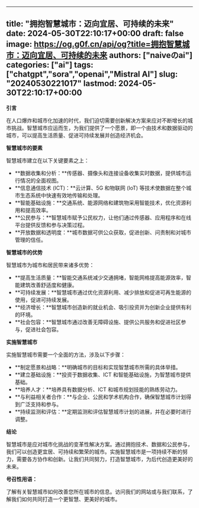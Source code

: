 
---
title: "拥抱智慧城市：迈向宜居、可持续的未来"
date: 2024-05-30T22:10:17+00:00
draft: false
image: https://og.g0f.cn/api/og?title=拥抱智慧城市：迈向宜居、可持续的未来
authors: ["naiveのai"]
categories: ["ai"]
tags: ["chatgpt","sora","openai","Mistral AI"]
slug: "20240530221017"
lastmod: 2024-05-30T22:10:17+00:00
---
**引言**

在人口爆炸和城市化加速的时代，我们迫切需要创新解决方案来应对不断增长的城市挑战。智慧城市应运而生，为我们提供了一个愿景，即一个由技术和数据驱动的城市，可以提高生活质量、促进可持续发展并创造经济机会。

**智慧城市的要素**

智慧城市建立在以下关键要素之上：

- **数据收集和分析：**传感器、摄像头和连接设备收集实时数据，提供城市运行情况的全面视图。
- **信息通信技术 (ICT)：**云计算、5G 和物联网 (IoT) 等技术使数据在整个城市生态系统中快速有效地传输和处理。
- **智能基础设施：**交通系统、能源网络和建筑物采用智能技术，优化资源利用和提高效率。
- **公民参与：**智慧城市赋予公民权力，让他们通过传感器、应用程序和在线平台提供反馈和参与决策过程。
- **开放数据和透明度：**城市数据可供公众获取，促进创新、问责制和对城市管理的信任。

**智慧城市的优势**

智慧城市为城市和居民带来诸多优势：

- **提高生活质量：**智能交通系统减少交通拥堵，智能网格提高能源效率，智能建筑改善舒适度和健康。
- **可持续发展：**智慧城市通过优化资源利用、减少排放和促进可再生能源的使用，促进可持续发展。
- **经济增长：**智慧城市创造新的就业机会、吸引投资并为创新企业提供有利的环境。
- **社会包容：**智慧城市通过改善无障碍设施、提供公共服务和促进社区参与，促进社会包容。

**实施智慧城市**

实施智慧城市需要一个全面的方法，涉及以下步骤：

- **制定愿景和战略：**明确城市的目标和实现智慧城市所需的具体举措。
- **建立基础设施：**投资于数据收集、ICT 和智能基础设施，为智慧城市提供基础。
- **培养人才：**培养具有数据分析、ICT 和城市规划技能的熟练劳动力。
- **与利益相关者合作：**与企业、公民和学术机构合作，确保智慧城市计划得到广泛支持和参与。
- **持续监测和评估：**定期监测和评估智慧城市计划的进展，并在必要时进行调整。

**结论**

智慧城市是应对城市化挑战的变革性解决方案。通过拥抱技术、数据和公民参与，我们可以创造更宜居、可持续和繁荣的城市。实施智慧城市是一项持续不断的努力，需要各方协作和创新。让我们共同努力，打造智慧城市，为后代创造更美好的未来。

**号召性用语：**

了解有关智慧城市如何改善您所在城市的信息。访问我们的网站或与我们联系，了解我们如何共同打造一个更智慧、更美好的城市。
